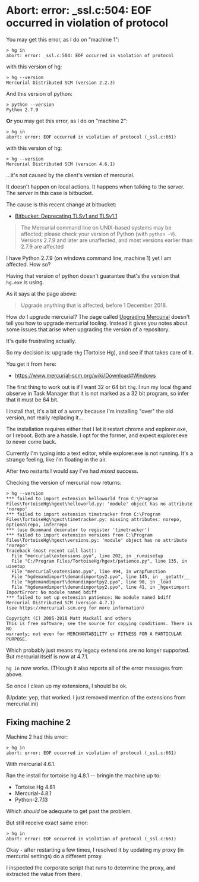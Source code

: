 ﻿# Abort: error: _ssl.c:504: EOF occurred in violation of protocolYou may get this error, as I do on "machine 1":	> hg in	abort: error: _ssl.c:504: EOF occurred in violation of protocolwith this version of hg:	> hg --version	Mercurial Distributed SCM (version 2.2.3)And this version of python:	> python --version	Python 2.7.9	**Or** you may get this error, as I do on "machine 2":	> hg in	abort: error: EOF occurred in violation of protocol (_ssl.c:661)with this version of hg:	> hg --version	Mercurial Distributed SCM (version 4.6.1)...it's not caused by the client's version of mercurial.It doesn't happen on local actions. It happens when talking to the server. The server in this case is bitbucket.The cause is this recent change at bitbucket:* [Bitbucket: Deprecating TLSv1 and TLSv1.1](https://bitbucket.org/blog/deprecating-tlsv1-tlsv1-1-2018-12-01)> The Mercurial command line on UNIX-based systems may be affected; please check your version of Python (with `python -V`). Versions 2.7.9 and later are unaffected, and most versions earlier than 2.7.9 are affectedI have Python 2.7.9 (on windows command line, machine 1) yet I am affected. How so?Having that version of python doesn't guarantee that's the version that `hg.exe` is using. As it says at the page above:> Upgrade anything that is affected, before 1 December 2018.How *do* I upgrade mercurial? The page called [Upgrading Mercurial](https://www.mercurial-scm.org/wiki/UpgradingMercurial) doesn't tell you how to upgrade mercurial tooling. Instead it gives you notes about some issues that arise when upgrading the version of a repository.It's quite frustrating actually.So my decision is: upgrade `thg` (Tortoise Hg), and see if that takes care of it.You get it from here:* <https://www.mercurial-scm.org/wiki/Download#Windows>The first thing to work out is if I want 32 or 64 bit `thg`. I run my local thg and observe in Task Manager that it is not marked as a 32 bit program, so infer that it must be 64 bit. I install that, it's a bit of a worry because I'm installing "over" the old version, not really replacing it...The installation requires either that I let it restart chrome and explorer.exe, or I reboot. Both are a hassle. I opt for the former, and expect explorer.exe to never come back.Currently I'm typing into a text editor, while explorer.exe is not running. It's a strange feeling, like i'm floating in the air.After two restarts I would say I've had *mixed* success.Checking the version of mercurial now returns:	> hg --version	*** failed to import extension helloworld from C:\Program Files\TortoiseHg\hgext\helloworld.py: 'module' object has no attribute 'norepo'	*** failed to import extension timetracker from C:\Program Files\TortoiseHg\hgext\timetracker.py: missing attributes: norepo, optionalrepo, inferrepo	*** (use @command decorator to register 'timetracker')	*** failed to import extension versions from C:\Program Files\TortoiseHg\hgext\versions.py: 'module' object has no attribute 'norepo'	Traceback (most recent call last):	  File "mercurial\extensions.pyo", line 202, in _runuisetup	  File "C:/Program Files/TortoiseHg/hgext/patience.py", line 135, in uisetup	  File "mercurial\extensions.pyo", line 494, in wrapfunction	  File "hgdemandimport\demandimportpy2.pyo", line 145, in __getattr__	  File "hgdemandimport\demandimportpy2.pyo", line 90, in _load	  File "hgdemandimport\demandimportpy2.pyo", line 41, in _hgextimport	ImportError: No module named bdiff	*** failed to set up extension patience: No module named bdiff	Mercurial Distributed SCM (version 4.7.1)	(see https://mercurial-scm.org for more information)	Copyright (C) 2005-2018 Matt Mackall and others	This is free software; see the source for copying conditions. There is NO	warranty; not even for MERCHANTABILITY or FITNESS FOR A PARTICULAR PURPOSE.Which probably just means my legacy extensions are no longer supported. But mercurial itself is now at 4.7.1.`hg in` now works. (THough it also reports all of the error messages from above.So once I clean up my extensions, I should be ok.(Update: yep, that worked. I just removed mention of the extensions from mercurial.ini)## Fixing machine 2Machine 2 had this error:	> hg in	abort: error: EOF occurred in violation of protocol (_ssl.c:661)With mercurial 4.6.1.Ran the install for tortoise hg 4.8.1 -- bringin the machine up to: * Tortoise Hg 4.81 * Mercurial-4.8.1 * Python-2.7.13Which *should* be adequate to get past the problem.But still receive exact same error:	> hg in	abort: error: EOF occurred in violation of protocol (_ssl.c:661)Okay - after restarting a few times, I resolved it by updating my proxy (in mercurial settings) do a different proxy.I inspected the corporate script that runs to determine the proxy, and extracted the value from there.